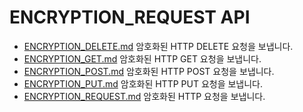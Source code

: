 # ENCRYPTION_REQUEST API
* [ENCRYPTION_DELETE.md](ENCRYPTION_DELETE.md) 암호화된 HTTP DELETE 요청을 보냅니다.
* [ENCRYPTION_GET.md](ENCRYPTION_GET.md) 암호화된 HTTP GET 요청을 보냅니다.
* [ENCRYPTION_POST.md](ENCRYPTION_POST.md) 암호화된 HTTP POST 요청을 보냅니다.
* [ENCRYPTION_PUT.md](ENCRYPTION_PUT.md) 암호화된 HTTP PUT 요청을 보냅니다.
* [ENCRYPTION_REQUEST.md](ENCRYPTION_REQUEST.md) 암호화된 HTTP 요청을 보냅니다.
